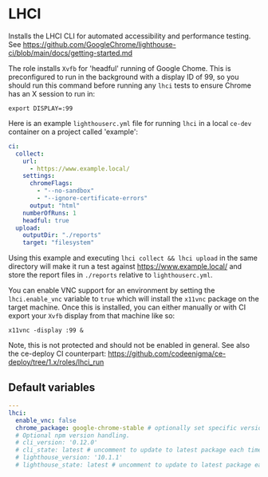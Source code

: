 # LHCI

Installs the LHCI CLI for automated accessibility and performance testing. See https://github.com/GoogleChrome/lighthouse-ci/blob/main/docs/getting-started.md

The role installs `Xvfb` for 'headful' running of Google Chome. This is preconfigured to run in the background with a display ID of 99, so you should run this command before running any `lhci` tests to ensure Chrome has an X session to run in:

```
export DISPLAY=:99
```

Here is an example `lighthouserc.yml` file for running `lhci` in a local `ce-dev` container on a project called 'example':

```yaml
ci:
  collect:
    url:
      - https://www.example.local/
    settings:
      chromeFlags:
        - "--no-sandbox"
        - "--ignore-certificate-errors"
      output: "html"
    numberOfRuns: 1
    headful: true
  upload:
    outputDir: "./reports"
    target: "filesystem"
```

Using this example and executing `lhci collect && lhci upload` in the same directory will make it run a test against https://www.example.local/ and store the report files in `./reports` relative to `lighthouserc.yml`.

You can enable VNC support for an environment by setting the `lhci.enable_vnc` variable to `true` which will install the `x11vnc` package on the target machine. Once this is installed, you can either manually or with CI export your `Xvfb` display from that machine like so:

```
x11vnc -display :99 &
```

Note, this is not protected and should not be enabled in general. See also the ce-deploy CI counterpart: https://github.com/codeenigma/ce-deploy/tree/1.x/roles/lhci_run

<!--ROLEVARS-->
## Default variables
```yaml
---
lhci:
  enable_vnc: false
  chrome_package: google-chrome-stable # optionally set specific version, e.g. google-chrome-stable=112.0.5615.165-1
  # Optional npm version handling.
  # cli_version: '0.12.0'
  # cli_state: latest # uncomment to update to latest package each time ce-provision runs
  # lighthouse_version: '10.1.1'
  # lighthouse_state: latest # uncomment to update to latest package each time ce-provision runs
```

<!--ENDROLEVARS-->
